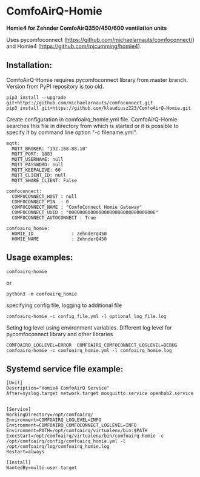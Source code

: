 # ComfoAirQ-Homie
**Homie4 for Zehnder ComfoAirQ350/450/600 ventilation units**

Uses pycomfoconnect (https://github.com/michaelarnauts/comfoconnect/) and Homie4 (https://github.com/mjcumming/homie4).

## Installation:

ComfoAirQ-Homie requires pycomfoconnect library from master branch. Version from PyPI repository is too old.

```
pip3 install --upgrade git+https://github.com/michaelarnauts/comfoconnect.git
pip3 install git+https://github.com/klaudiusz223/ComfoAirQ-Homie.git
```

Create configuration in comfoairq_homie.yml file. ComfoAirQ-Homie searches this file in directory from which is started or it is possible to specify it by command line option "-c filename.yml". 

```
mqtt:
  MQTT_BROKER: "192.168.88.10"
  MQTT_PORT: 1883
  MQTT_USERNAME: null
  MQTT_PASSWORD: null
  MQTT_KEEPALIVE: 60
  MQTT_CLIENT_ID: null
  MQTT_SHARE_CLIENT: False

comfoconnect:
  COMFOCONNECT_HOST : null
  COMFOCONNECT_PIN  : 0
  COMFOCONNECT_NAME : "ComfoConnect Homie Gateway"
  COMFOCONNECT_UUID : "00000000000000000000000000000006"
  COMFOCONNECT_AUTOCONNECT : True

comfoairq_homie:
  HOMIE_ID              : zehnderq450
  HOMIE_NAME            : ZehnderQ450
```


## Usage examples:

```
comfoairq-homie
```
or
```
python3 -m comfoairq_homie
```

specifying config file, logging to additional file 

```
comfoairq-homie -c config_file.yml -l optional_log_file.log
```


Seting log level using environment variables. Different log level for pycomfoconnect library and other libraries 
```
COMFOAIRQ_LOGLEVEL=ERROR  COMFOAIRQ_COMFOCONNECT_LOGLEVEL=DEBUG comfoairq-homie -c comfoairq_homie.yml -l comfoairq_homie.log
```
## Systemd service file example:
```
[Unit]
Description="Homie4 ComfoAirQ Service"
After=syslog.target network.target mosquitto.service openhab2.service


[Service]
WorkingDirectory=/opt/comfoairq/
Environment=COMFOAIRQ_LOGLEVEL=INFO
Environment=COMFOAIRQ_COMFOCONNECT_LOGLEVEL=INFO
Environment=PATH=/opt/comfoairq/virtualenv/bin:$PATH
ExecStart=/opt/comfoairq/virtualenv/bin/comfoairq-homie -c /opt/comfoairq/config/comfoairq_homie.yml -l /opt/comfoairq/log/comfoairq_homie.log
Restart=always

[Install]
WantedBy=multi-user.target
```

